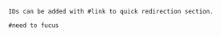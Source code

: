 <? php @IPATH = $_SERVER["DOCUMENT_ROOT"]."/pages/templates/";
    include($IPATH."header.html"); ?>

    IDs can be added with #link to quick redirection section.

    #need to fucus
